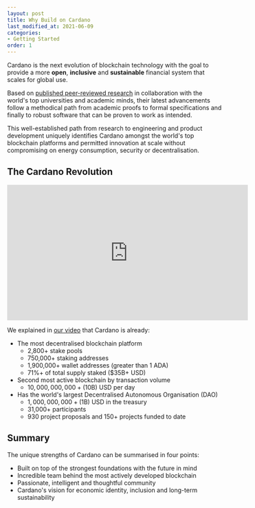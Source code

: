 ```yaml
---
layout: post
title: Why Build on Cardano
last_modified_at: 2021-06-09
categories:
- Getting Started
order: 1
---
```


Cardano is the next evolution of blockchain technology with the goal
to provide a more **open**, **inclusive** and **sustainable** 
financial system that scales for global use. 

Based on [published peer-reviewed research](https://iohk.io/en/research/library/) in collaboration with the world's top universities and academic minds, their latest advancements follow a methodical path from academic proofs to formal specifications and finally to robust software that can be proven to work as intended. 

This well-established path from research to engineering and product development uniquely identifies Cardano amongst the world's top blockchain platforms and permitted innovation at scale without compromising on energy consumption, security or decentralisation.

## The Cardano Revolution

<iframe width="560" height="315" src="https://www.youtube.com/embed/sM0_V53_kGo" title="YouTube video player" frameborder="0" allow="accelerometer; autoplay; clipboard-write; encrypted-media; gyroscope; picture-in-picture" allowfullscreen></iframe>

We explained in [our video](https://www.youtube.com/watch?v=sM0_V53_kGo) that Cardano is already:
 - The most decentralised blockchain platform 
   - 2,800+ stake pools
   - 750,000+ staking addresses
   - 1,900,000+ wallet addresses (greater than 1 ADA)
   - 71%+ of total supply staked ($35B+ USD)
 - Second most active blockchain by transaction volume
   - $10,000,000,000+ ($10B) USD per day
 - Has the world's largest Decentralised Autonomous Organisation (DAO)
   - $1,000,000,000+ ($1B) USD in the treasury
   - 31,000+ participants
   - 930 project proposals and 150+ projects funded to date

## Summary

The unique strengths of Cardano can be summarised in four points:
 - Built on top of the strongest foundations with the future in mind
 - Incredible team behind the most actively developed blockchain
 - Passionate, intelligent and thoughtful community
 - Cardano's vision for economic identity, inclusion and long-term sustainability
